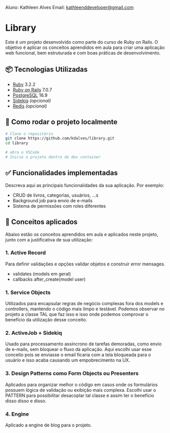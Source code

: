 Aluno: Kathleen Alves
Email: kathleenddeveloper@gmail.com

# Library

Este é um projeto desenvolvido como parte do curso de Ruby on Rails. O objetivo é aplicar os conceitos aprendidos em aula para criar uma aplicação web funcional, bem estruturada e com boas práticas de desenvolvimento.

## 📦 Tecnologias Utilizadas

- [Ruby](https://www.ruby-lang.org/pt/) 3.2.2
- [Ruby on Rails](https://rubyonrails.org/) 7.0.7
- [PostgreSQL](https://www.postgresql.org/) 16.9
- [Sidekiq](https://sidekiq.org/) *(opcional)*
- [Redis](https://redis.io/) *(opcional)*

## 🚀 Como rodar o projeto localmente

```bash
# Clone o repositório
git clone https://github.com/kdalves/library.git
cd library

# abra o VSCode
# Inicie o projeto dentro do dev container
```

## ✅ Funcionalidades implementadas

Descreva aqui as principais funcionalidades da sua aplicação. Por exemplo:

- CRUD de livros, categorias, usuários, ...s
- Background job para envio de e-mails
- Sistema de permissões com roles diferentes

## 🧠 Conceitos aplicados

Abaixo estão os conceitos aprendidos em aula e aplicados neste projeto, junto com a justificativa de sua utilização:
### 1. **Active Record**
Para definir validações e opções validar objetos e construir error mensages.
- validates (models em geral)
- callbacks
  after_create(model user)

### 1. **Service Objects**

Utilizados para encapsular regras de negócio complexas fora dos models e controllers, mantendo o código mais limpo e testável. Podemos observar no projeto a classe TAL que faz isso e isso onde podemos comprovar o benefício da utilização desse conceito.

### 2. **ActiveJob + Sidekiq**

Usado para processamento assíncrono de tarefas demoradas, como envio de e-mails, sem bloquear o fluxo da aplicação. Aqui escolhi usar esse conceito pois se enviasse o email ficaria com a tela bloqueada para o usuário e isso acaba causando um empobrecimento na UX.

### 3. **Design Patterns como Form Objects ou Presenters**

Aplicados para organizar melhor o código em casos onde os formulários possuem lógica de validação ou exibição mais complexa. Escolhi usar o PATTERN para possibilitar desacoplar tal classe e assim ter o benefício disso disso e disso.

### 4. **Engine**
Aplicado a engine de blog para o projeto.

